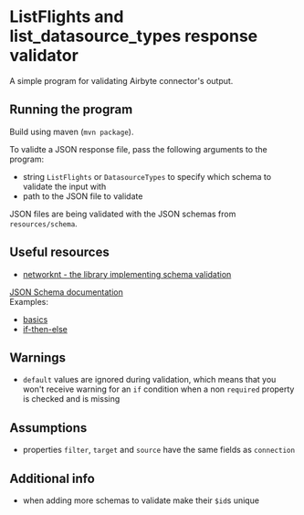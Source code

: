 # ListFlights and list_datasource_types response validator
A simple program for validating Airbyte connector's output.

## Running the program
Build using maven (`mvn package`).

To validte a JSON response file, pass the following arguments to the program: 
- string `ListFlights` or `DatasourceTypes` to specify which schema to validate the input with
- path to the JSON file to validate

JSON files are being validated with the JSON schemas from `resources/schema`.

## Useful resources
- [networknt - the library implementing schema validation](https://github.com/networknt/json-schema-validator)

[JSON Schema documentation](https://json-schema.org/specification)  
Examples:
- [basics](https://json-schema.org/learn/getting-started-step-by-step)
- [if-then-else](https://json-schema.org/understanding-json-schema/reference/conditionals#ifthenelse)

## Warnings
- `default` values are ignored during validation, which means that you won't receive warning for an `if` condition when a non `required` property is checked and is missing

## Assumptions
- properties `filter`, `target` and `source` have the same fields as `connection`

## Additional info
- when adding more schemas to validate make their `$id`s unique